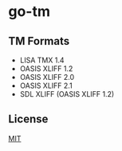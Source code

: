 # go-tm

## TM Formats

- LISA TMX 1.4
- OASIS XLIFF 1.2
- OASIS XLIFF 2.0
- OASIS XLIFF 2.1
- SDL XLIFF (OASIS XLIFF 1.2)

## License

[MIT](https://github.com/kenkyu392/go-tm/blob/master/LICENSE)
